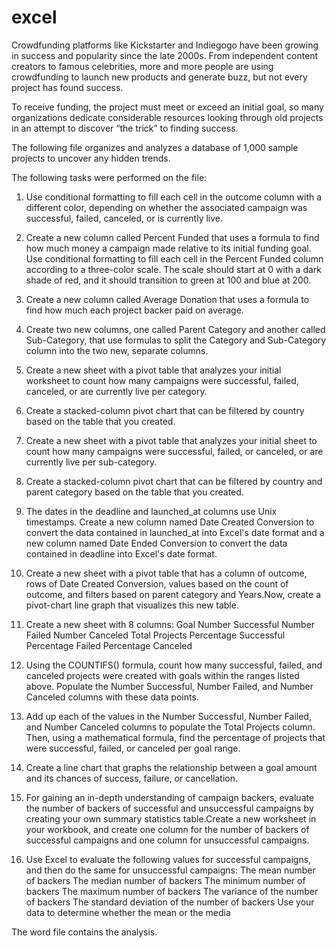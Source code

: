 # excel
Crowdfunding platforms like Kickstarter and Indiegogo have been growing in success and popularity since the late 2000s. From independent content creators to famous celebrities, more and more people are using crowdfunding to launch new products and generate buzz, but not every project has found success.

To receive funding, the project must meet or exceed an initial goal, so many organizations dedicate considerable resources looking through old projects in an attempt to discover “the trick” to finding success. 

The following file organizes and analyzes a database of 1,000 sample projects to uncover any hidden trends.

The following tasks were performed on the file:

1. Use conditional formatting to fill each cell in the outcome column with a different color, depending on whether the associated campaign was successful, failed, canceled, or is currently live.

2. Create a new column called Percent Funded that uses a formula to find how much money a campaign made relative to its initial funding goal.
Use conditional formatting to fill each cell in the Percent Funded column according to a three-color scale. The scale should start at 0 with a dark shade of red, and it should transition to green at 100 and blue at 200.

3. Create a new column called Average Donation that uses a formula to find how much each project backer paid on average.

4. Create two new columns, one called Parent Category and another called Sub-Category, that use formulas to split the Category and Sub-Category column into the two new, separate columns.

5. Create a new sheet with a pivot table that analyzes your initial worksheet to count how many campaigns were successful, failed, canceled, or are currently live per category.

6. Create a stacked-column pivot chart that can be filtered by country based on the table that you created.

7. Create a new sheet with a pivot table that analyzes your initial sheet to count how many campaigns were successful, failed, or canceled, or are currently live per sub-category.

8. Create a stacked-column pivot chart that can be filtered by country and parent category based on the table that you created.

9. The dates in the deadline and launched_at columns use Unix timestamps. Create a new column named Date Created Conversion to convert the data contained in launched_at into Excel's date format and a new column named Date Ended Conversion to convert the data contained in deadline into Excel's date format.
10. Create a new sheet with a pivot table that has a column of outcome, rows of Date Created Conversion, values based on the count of outcome, and filters based on parent category and Years.Now, create a pivot-chart line graph that visualizes this new table.
11. Create a new sheet with 8 columns:
Goal
Number Successful
Number Failed
Number Canceled
Total Projects
Percentage Successful
Percentage Failed
Percentage Canceled

12. Using the COUNTIFS() formula, count how many successful, failed, and canceled projects were created with goals within the ranges listed above. Populate the Number Successful, Number Failed, and Number Canceled columns with these data points.

13. Add up each of the values in the Number Successful, Number Failed, and Number Canceled columns to populate the Total Projects column. Then, using a mathematical formula, find the percentage of projects that were successful, failed, or canceled per goal range.

14. Create a line chart that graphs the relationship between a goal amount and its chances of success, failure, or cancellation.

15. For gaining an in-depth understanding of campaign backers, evaluate the number of backers of successful and unsuccessful campaigns by creating your own summary statistics table.Create a new worksheet in your workbook, and create one column for the number of backers of successful campaigns and one column for unsuccessful campaigns.

16. Use Excel to evaluate the following values for successful campaigns, and then do the same for unsuccessful campaigns:
The mean number of backers
The median number of backers
The minimum number of backers
The maximum number of backers
The variance of the number of backers
The standard deviation of the number of backers
Use your data to determine whether the mean or the media


The word file contains the analysis.

